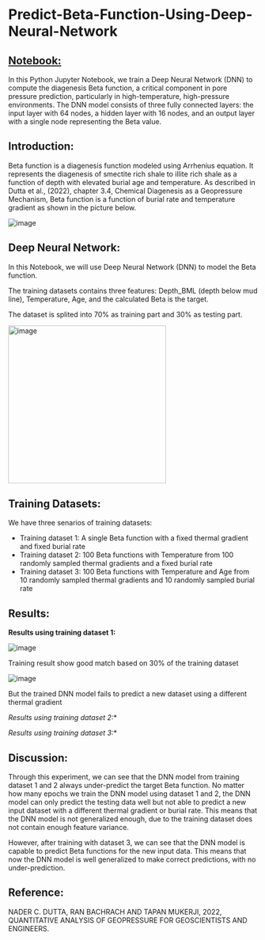 # Predict-Beta-Function-Using-Deep-Neural-Network

## [Notebook:](Assignment_2b_Beta_Function_Prediction.ipynb)

In this Python Jupyter Notebook, we train a Deep Neural Network (DNN) to compute the diagenesis Beta function, a critical component in pore pressure prediction, particularly in high-temperature, high-pressure environments. The DNN model consists of three fully connected layers: the input layer with 64 nodes, a hidden layer with 16 nodes, and an output layer with a single node representing the Beta value.

## Introduction:

Beta function is a diagenesis function modeled using Arrhenius equation. It represents the diagenesis of smectite rich shale to illite rich shale as a function of depth with elevated burial age and temperature. As described in Dutta et al., (2022), chapter 3.4, Chemical Diagenesis as a Geopressure Mechanism, Beta function is a function of burial rate and temperature gradient as shown in the picture below.

![image](https://github.com/user-attachments/assets/53517f01-49eb-41a4-b470-d714f6d9a922)

## Deep Neural Network:

In this Notebook, we will use Deep Neural Network (DNN) to model the Beta function.

The training datasets contains three features: Depth_BML (depth below mud line), Temperature, Age, and the calculated Beta is the target.

The dataset is splited into 70% as training part and 30% as testing part.

<img width="319" alt="image" src="https://github.com/user-attachments/assets/7041b3ce-1092-4b74-ba37-e48d85f7acc9">

## Training Datasets:

We have three senarios of training datasets:

*  Training dataset 1: A single Beta function with a fixed thermal gradient and fixed burial rate
*  Training dataset 2: 100 Beta functions with Temperature from 100 randomly sampled thermal gradients and a fixed burial rate 
*  Training dataset 3: 100 Beta functions with Temperature and Age from 10 randomly sampled thermal gradients and 10 randomly sampled burial rate

## Results:

**Results using training dataset 1:**

![image](https://github.com/user-attachments/assets/7063f062-0a49-402d-b0f7-debb78ee0e96)

Training result show good match based on 30% of the training dataset

![image](https://github.com/user-attachments/assets/f2e853be-e8ee-4ba6-b938-c575ebf62a06)

But the trained DNN model fails to predict a new dataset using a different thermal gradient

*Results using training dataset 2:**


  
*Results using training dataset 3:**
  
## Discussion:

Through this experiment, we can see that the DNN model from training dataset 1 and 2 always under-predict the target Beta function. No matter how many epochs we train the DNN model using dataset 1 and 2, the DNN model can only predict the testing data well but not able to predict a new input dataset with a different thermal gradient or burial rate. This means that the DNN model is not generalized enough, due to the training dataset does not contain enough feature variance. 

However, after training with dataset 3, we can see that the DNN model is capable to predict Beta functions for the new input data. This means that now the DNN model is well generalized to make correct predictions, with no under-prediction.

## Reference:

NADER C. DUTTA, RAN BACHRACH AND TAPAN MUKERJI, 2022, QUANTITATIVE ANALYSIS OF  GEOPRESSURE  FOR GEOSCIENTISTS  AND ENGINEERS.

